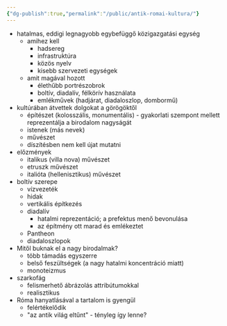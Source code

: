 ```yaml
---
{"dg-publish":true,"permalink":"/public/antik-romai-kultura/"}
---
```


- hatalmas, eddigi legnagyobb egybefüggő közigazgatási egység
	- amihez kell
		- hadsereg
		- infrastruktúra
		- közös nyelv
		- kisebb szervezeti egységek
	- amit magával hozott
		- élethűbb portrészobrok
		- boltív, diadalív, félkörív használata
		- emlékművek (hadjárat, diadaloszlop, dombormű)
- kultúrában átvettek dolgokat a görögöktől
	- építészet (kolosszális, monumentális) - gyakorlati szempont mellett reprezentálja a birodalom nagyságát
	- istenek (más nevek)
	- művészet
	- díszítésben nem kell újat mutatni
- előzmények
	- italikus (villa nova) művészet
	- etruszk művészet
	- italióta (hellenisztikus) művészet
- boltív szerepe
	- vízvezeték
	- hidak
	- vertikális építkezés
	- diadalív
		- hatalmi reprezentáció; a prefektus menő bevonulása
		- az építmény ott marad és emlékeztet
	- Pantheon
	- diadaloszlopok
- Mitől buknak el a nagy birodalmak?
	- több támadás egyszerre
	- belső feszültségek (a nagy hatalmi koncentráció miatt)
	- monoteizmus
- szarkofág
	- felismerhető ábrázolás attribútumokkal
	- realisztikus
- Róma hanyatlásával a tartalom is gyengül
	- felértékelődik
	- "az antik világ eltűnt" - tényleg így lenne?